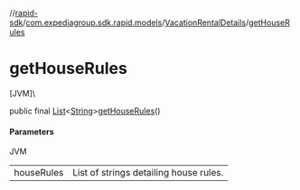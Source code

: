 //[rapid-sdk](../../../index.md)/[com.expediagroup.sdk.rapid.models](../index.md)/[VacationRentalDetails](index.md)/[getHouseRules](get-house-rules.md)

# getHouseRules

[JVM]\

public final [List](https://docs.oracle.com/javase/8/docs/api/java/util/List.html)&lt;[String](https://docs.oracle.com/javase/8/docs/api/java/lang/String.html)&gt;[getHouseRules](get-house-rules.md)()

#### Parameters

JVM

| | |
|---|---|
| houseRules | List of strings detailing house rules. |
